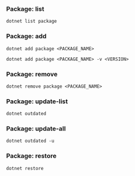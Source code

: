 ### Package: list

`dotnet list package`

### Package: add

`dotnet add package <PACKAGE_NAME>`

`dotnet add package <PACKAGE_NAME> -v <VERSION>`

### Package: remove

`dotnet remove package <PACKAGE_NAME>`

### Package: update-list

`dotnet outdated`

### Package: update-all

`dotnet outdated -u`

### Package: restore

`dotnet restore`
